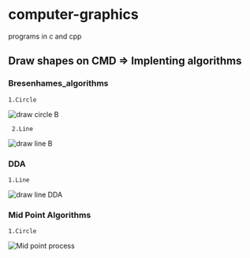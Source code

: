 # computer-graphics
programs in c and cpp

## Draw shapes on CMD => Implenting algorithms

### Bresenhames_algorithms 
    
    1.Circle
  ![draw circle B](https://user-images.githubusercontent.com/60191225/154688916-1ff51e81-ab0d-443a-8e63-a8e3afe0c42c.JPG)

                              
     2.Line
   ![draw line B](https://user-images.githubusercontent.com/60191225/154689090-68f91863-f857-4a82-bef2-ade10494ee24.JPG)

                             
### DDA
    
    1.Line
   ![draw line DDA](https://user-images.githubusercontent.com/60191225/154689156-95f1722e-845e-4a48-bc8b-87bef2b52be8.JPG)

     
### Mid Point Algorithms
    
    1.Circle 
   ![Mid point process](https://user-images.githubusercontent.com/60191225/154689252-37a87765-beb8-4d7b-86c5-d5ef464637ab.jpg)

    


